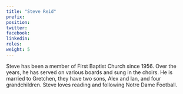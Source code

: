 ```yaml
---
title: "Steve Reid"
prefix:
position: 
twitter:
facebook:
linkedin:
roles:
weight: 5
---
```


Steve has been a member of First Baptist Church since 1956. Over the years, he has served on various boards and sung in the choirs. He is married to Gretchen, they have two sons, Alex and Ian, and four grandchildren. Steve loves reading and following Notre Dame Football.

